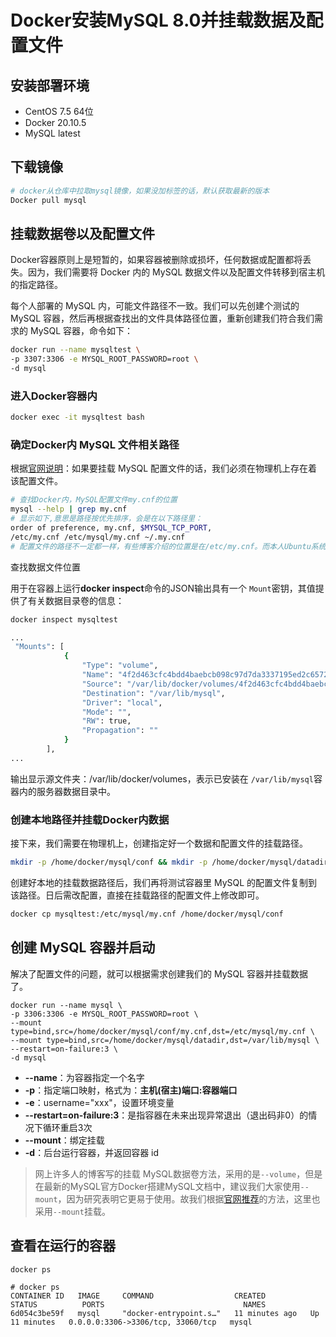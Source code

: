 # Docker安装MySQL 8.0并挂载数据及配置文件

## 安装部署环境

- CentOS 7.5 64位
- Docker 20.10.5
- MySQL latest

## 下载镜像

```bash
# docker从仓库中拉取mysql镜像，如果没加标签的话，默认获取最新的版本
Docker pull mysql
```

## 挂载数据卷以及配置文件

Docker容器原则上是短暂的，如果容器被删除或损坏，任何数据或配置都将丢失。因为，我们需要将 Docker 内的 MySQL 数据文件以及配置文件转移到宿主机的指定路径。

每个人部署的 MySQL 内，可能文件路径不一致。我们可以先创建个测试的 MySQL 容器，然后再根据查找出的文件具体路径位置，重新创建我们符合我们需求的 MySQL 容器，命令如下：

```bash
docker run --name mysqltest \
-p 3307:3306 -e MYSQL_ROOT_PASSWORD=root \
-d mysql
```

### 进入Docker容器内

```bash
docker exec -it mysqltest bash
```

### 确定Docker内 MySQL 文件相关路径

根据[官网说明](https://dev.mysql.com/doc/refman/8.0/en/docker-mysql-more-topics.html#docker-persisting-data-configuration)：如果要挂载 MySQL 配置文件的话，我们必须在物理机上存在着该配置文件。

```bash
# 查找Docker内，MySQL配置文件my.cnf的位置
mysql --help | grep my.cnf
# 显示如下,意思是路径按优先排序，会是在以下路径里：
order of preference, my.cnf, $MYSQL_TCP_PORT,
/etc/my.cnf /etc/mysql/my.cnf ~/.my.cnf
# 配置文件的路径不一定都一样，有些博客介绍的位置是在/etc/my.cnf。而本人Ubuntu系统上，实际存在位置是在/etc/mysql/my.cnf
```

查找数据文件位置

用于在容器上运行**docker inspect**命令的JSON输出具有一个 `Mount`密钥，其值提供了有关数据目录卷的信息：

```bash
docker inspect mysqltest 

...
 "Mounts": [
            {
                "Type": "volume",
                "Name": "4f2d463cfc4bdd4baebcb098c97d7da3337195ed2c6572bc0b89f7e845d27652",
                "Source": "/var/lib/docker/volumes/4f2d463cfc4bdd4baebcb098c97d7da3337195ed2c6572bc0b89f7e845d27652/_data",
                "Destination": "/var/lib/mysql",
                "Driver": "local",
                "Mode": "",
                "RW": true,
                "Propagation": ""
            }
        ],
...
```

输出显示源文件夹：/var/lib/docker/volumes，表示已安装在 `/var/lib/mysql`容器内的服务器数据目录中。

### 创建本地路径并挂载Docker内数据

接下来，我们需要在物理机上，创建指定好一个数据和配置文件的挂载路径。

```bash
mkdir -p /home/docker/mysql/conf && mkdir -p /home/docker/mysql/datadir
```

创建好本地的挂载数据路径后，我们再将测试容器里 MySQL 的配置文件复制到该路径。日后需改配置，直接在挂载路径的配置文件上修改即可。

```bash
docker cp mysqltest:/etc/mysql/my.cnf /home/docker/mysql/conf
```

## 创建 MySQL 容器并启动

解决了配置文件的问题，就可以根据需求创建我们的 MySQL 容器并挂载数据了。

```shell
docker run --name mysql \
-p 3306:3306 -e MYSQL_ROOT_PASSWORD=root \
--mount type=bind,src=/home/docker/mysql/conf/my.cnf,dst=/etc/mysql/my.cnf \
--mount type=bind,src=/home/docker/mysql/datadir,dst=/var/lib/mysql \
--restart=on-failure:3 \
-d mysql
```

- **--name**：为容器指定一个名字
- **-p**：指定端口映射，格式为：**主机(宿主)端口:容器端口**
- **-e**：username="xxx"，设置环境变量
- **--restart=on-failure:3**：是指容器在未来出现异常退出（退出码非0）的情况下循环重启3次
- **--mount**：绑定挂载
- **-d**：后台运行容器，并返回容器 id

> 网上许多人的博客写的挂载 MySQL数据卷方法，采用的是`--volume`，但是在最新的MySQL官方Docker搭建MySQL文档中，建议我们大家使用`--mount`，因为研究表明它更易于使用。故我们根据[官网推荐](https://docs.docker.com/storage/bind-mounts/)的方法，这里也采用`--mount`挂载。

## 查看在运行的容器

```shell
docker ps 
```

```shell
# docker ps
CONTAINER ID   IMAGE     COMMAND                  CREATED          STATUS          PORTS                               NAMES
6d054c3be59f   mysql     "docker-entrypoint.s…"   11 minutes ago   Up 11 minutes   0.0.0.0:3306->3306/tcp, 33060/tcp   mysql

```


